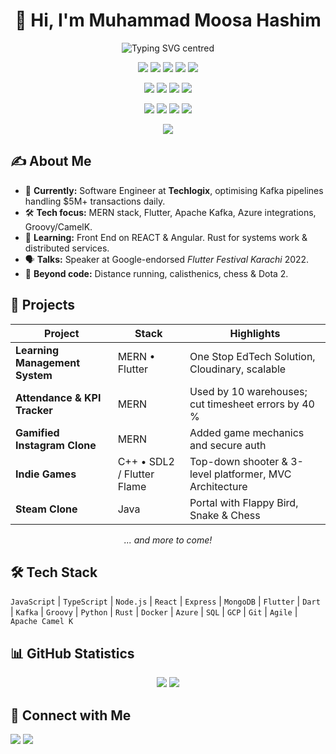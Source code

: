 <h1 align="center">👋 Hi, I'm Muhammad Moosa Hashim</h1>
<!-- ✨ Dynamic tagline – ALWAYS centred  -->
<p align="center">
  <img
    src="https://readme-typing-svg.herokuapp.com?font=Fira+Code&size=28&pause=1000&color=3be8ff&center=true&vCenter=true&width=1000&lines=Cloud+%26+Integration+Enthusiast;Backend+Engineer;Trying+To+Be+Better;Forever+Learning+New+Things"
    alt="Typing SVG centred"
  />
</p>

<!-- --------------- LANGUAGES --------------- -->
<p align="center">
  <img src="https://img.shields.io/badge/Java-007396?style=for-the-badge&logo=openjdk&logoColor=white" />
  <img src="https://img.shields.io/badge/JavaScript-F7DF1E?style=for-the-badge&logo=javascript&logoColor=black" />
  <img src="https://img.shields.io/badge/Python-3776AB?style=for-the-badge&logo=python&logoColor=FFE873" />
  <img src="https://img.shields.io/badge/Rust-000000?style=for-the-badge&logo=rust&logoColor=white" />
  <img src="https://img.shields.io/badge/SQL-003B57?style=for-the-badge&logo=mysql&logoColor=white" />
</p>

<!-- ---------- FRAMEWORKS & LIBRARIES ---------- -->
<p align="center">
  <img src="https://img.shields.io/badge/React-20232A?style=for-the-badge&logo=react&logoColor=61DAFB" />
  <img src="https://img.shields.io/badge/Express.js-404040?style=for-the-badge&logo=express&logoColor=white" />
  <img src="https://img.shields.io/badge/Node.js-339933?style=for-the-badge&logo=nodedotjs&logoColor=white" />
  <img src="https://img.shields.io/badge/Flutter-02569B?style=for-the-badge&logo=flutter&logoColor=white" />
</p>

<!-- -------------- TOOLS & PLATFORMS -------------- -->
<p align="center">
  <img src="https://img.shields.io/badge/Apache%20Kafka-231F20?style=for-the-badge&logo=apachekafka&logoColor=white" />
  <img src="https://img.shields.io/badge/MongoDB-4EA94B?style=for-the-badge&logo=mongodb&logoColor=white" />
  <img src="https://img.shields.io/badge/Azure-0078D4?style=for-the-badge&logo=microsoftazure&logoColor=white" />
  <img src="https://img.shields.io/badge/Docker-2496ED?style=for-the-badge&logo=docker&logoColor=white" />
</p>

<!-- ---------------- VISITOR COUNTER ---------------- -->
<p align="center">
  <img src="https://visitor-badge.laobi.icu/badge?page_id=moosah01.moosah01" />
</p>

## ✍️ About Me

- 🔭 **Currently:** Software Engineer at **Techlogix**, optimising Kafka pipelines handling \$5M+ transactions daily. <!-- data from resume -->
- 🛠️ **Tech focus:** MERN stack, Flutter, Apache Kafka, Azure integrations, Groovy/CamelK.
- 🌱 **Learning:** Front End on REACT & Angular. Rust for systems work & distributed services.
- 🗣 **Talks:** Speaker at Google-endorsed _Flutter Festival Karachi_ 2022.
- 🏃 **Beyond code:** Distance running, calisthenics, chess & Dota 2.

## 🚀 Projects

| Project                        | Stack                      | Highlights                                              |
| ------------------------------ | -------------------------- | ------------------------------------------------------- |
| **Learning Management System** | MERN • Flutter             | One Stop EdTech Solution, Cloudinary, scalable          |
| **Attendance & KPI Tracker**   | MERN                       | Used by 10 warehouses; cut timesheet errors by 40 %     |
| **Gamified Instagram Clone**   | MERN                       | Added game mechanics and secure auth                    |
| **Indie Games**                | C++ • SDL2 / Flutter Flame | Top-down shooter & 3-level platformer, MVC Architecture |
| **Steam Clone**                | Java                       | Portal with Flappy Bird, Snake & Chess                  |

<!-- an italics line about and more to come ... -->
<p align="center"><i>... and more to come!</i></p>

## 🛠 Tech Stack

`JavaScript` | `TypeScript` | `Node.js` | `React` | `Express` | `MongoDB` | `Flutter` | `Dart` | `Kafka` | `Groovy` | `Python` | `Rust` | `Docker` | `Azure` | `SQL` | `GCP` | `Git` | `Agile` | `Apache Camel K`

## 📊 GitHub Statistics

<p align="center">
  <!-- classic overall-stats card (still fine) -->
  <img src="https://github-readme-stats.vercel.app/api?username=moosah01&show_icons=true&theme=github_dark" />
  <img src="https://github-readme-streak-stats-eight.vercel.app/?user=moosah01&theme=github-dark&hide_border=true" />
</p>

## 🤝 Connect with Me

<a href="mailto:moosah01@gmail.com"><img src="https://img.shields.io/badge/Email-D14836?style=for-the-badge&logo=gmail&logoColor=white"/></a>
<a href="https://www.linkedin.com/in/moosahashim/"><img src="https://img.shields.io/badge/LinkedIn-0A66C2?style=for-the-badge&logo=linkedin&logoColor=white"/></a>
